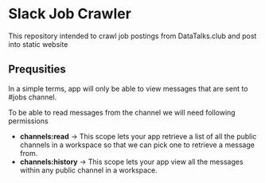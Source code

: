 # Slack Job Crawler

This repository intended to crawl job postings from DataTalks.club and post into static website

## Prequsities

In a simple terms, app will only be able to view messages that are sent to #jobs channel. 

To be able to read messages from the channel we will need following permissions
* **channels:read** -> This scope lets your app retrieve a list of all the public channels in a workspace so that we can pick one to retrieve a message from.
* **channels:history** -> This scope lets your app view all the messages within any public channel in a workspace.